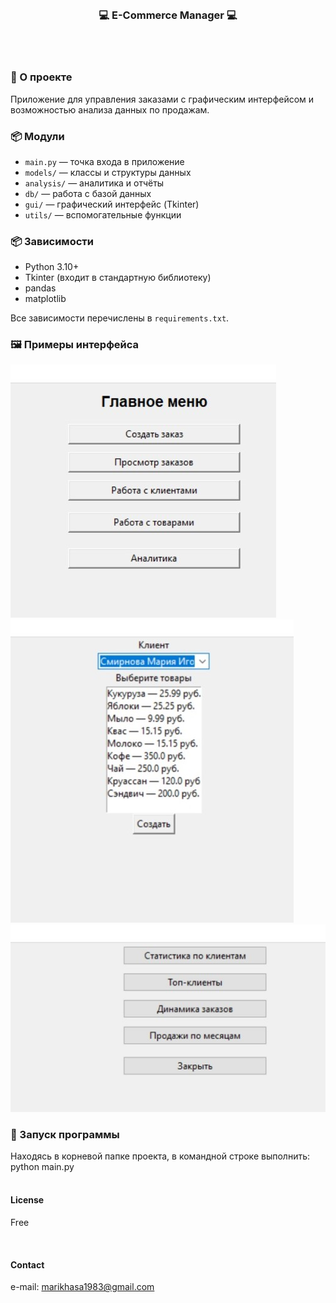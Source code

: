<br/>
<h3 align="center">💻 E-Commerce Manager 💻</h3>
<br/>
<br/>

<!-- ABOUT THE PROJECT -->

### 📢 О проекте

Приложение для управления заказами с графическим интерфейсом и возможностью анализа данных по продажам.


### 📦 Модули

- `main.py` — точка входа в приложение
- `models/` — классы и структуры данных
- `analysis/` — аналитика и отчёты
- `db/` — работа с базой данных
- `gui/` — графический интерфейс (Tkinter)
- `utils/` — вспомогательные функции

### 📦 Зависимости

- Python 3.10+
- Tkinter (входит в стандартную библиотеку)
- pandas
- matplotlib

Все зависимости перечислены в `requirements.txt`.

### 🖼️ Примеры интерфейса

![](https://github.com/MARuK-Ch/ecom_manager/blob/main/screenshots/screenshot_1.jpg)
![](https://github.com/MARuK-Ch/ecom_manager/blob/main/screenshots/screenshot_2.jpg)
![](https://github.com/MARuK-Ch/ecom_manager/blob/main/screenshots/screenshot_3.jpg)



### 🚀 Запуск программы

Находясь в корневой папке проекта, в командной строке выполнить: python main.py
</br>
</br>


#### License

Free

</br>

#### Contact

e-mail: marikhasa1983@gmail.com

